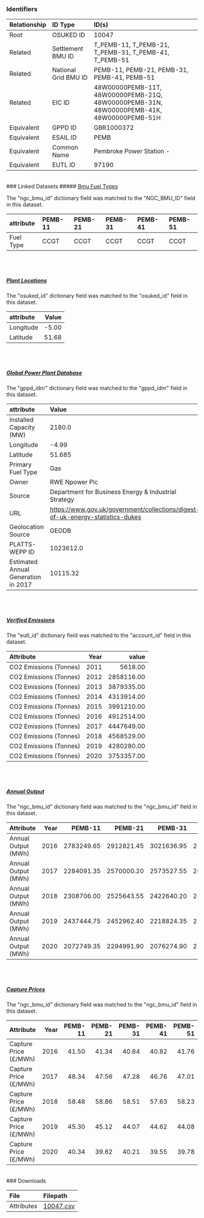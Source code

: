 ### Identifiers

| Relationship   | ID Type              | ID(s)                                                                                    |
|:---------------|:---------------------|:-----------------------------------------------------------------------------------------|
| Root           | OSUKED ID            | 10047                                                                                    |
| Related        | Settlement BMU ID    | T_PEMB-11, T_PEMB-21, T_PEMB-31, T_PEMB-41, T_PEMB-51                                    |
| Related        | National Grid BMU ID | PEMB-11, PEMB-21, PEMB-31, PEMB-41, PEMB-51                                              |
| Related        | EIC ID               | 48W00000PEMB-11T, 48W00000PEMB-21Q, 48W00000PEMB-31N, 48W00000PEMB-41K, 48W00000PEMB-51H |
| Equivalent     | GPPD ID              | GBR1000372                                                                               |
| Equivalent     | ESAIL ID             | PEMB                                                                                     |
| Equivalent     | Common Name          | Pembroke Power Station -                                                                 |
| Equivalent     | EUTL ID              | 97190                                                                                    |

<br>
### Linked Datasets
##### <a href="https://raw.githubusercontent.com/OSUKED/Dictionary-Datasets/main/datasets/bmu-fuel-types/datapackage.json">Bmu Fuel Types</a>



The "ngc_bmu_id" dictionary field was matched to the "NGC_BMU_ID" field in this dataset.

| attribute   | PEMB-11   | PEMB-21   | PEMB-31   | PEMB-41   | PEMB-51   |
|:------------|:----------|:----------|:----------|:----------|:----------|
| Fuel Type   | CCGT      | CCGT      | CCGT      | CCGT      | CCGT      |

<br><br>
##### <a href="https://raw.githubusercontent.com/OSUKED/Dictionary-Datasets/main/datasets/plant-locations/datapackage.json">Plant Locations</a>



The "osuked_id" dictionary field was matched to the "osuked_id" field in this dataset.

| attribute   |   Value |
|:------------|--------:|
| Longitude   |   -5.00 |
| Latitude    |   51.68 |

<br><br>
##### <a href="https://raw.githubusercontent.com/OSUKED/Dictionary-Datasets/main/datasets/global-power-plant-database/datapackage.json">Global Power Plant Database</a>



The "gppd_idnr" dictionary field was matched to the "gppd_idnr" field in this dataset.

| attribute                           | Value                                                                          |
|:------------------------------------|:-------------------------------------------------------------------------------|
| Installed Capacity (MW)             | 2180.0                                                                         |
| Longitude                           | -4.99                                                                          |
| Latitude                            | 51.685                                                                         |
| Primary Fuel Type                   | Gas                                                                            |
| Owner                               | RWE Npower Plc                                                                 |
| Source                              | Department for Business Energy & Industrial Strategy                           |
| URL                                 | https://www.gov.uk/government/collections/digest-of-uk-energy-statistics-dukes |
| Geolocation Source                  | GEODB                                                                          |
| PLATTS-WEPP ID                      | 1023612.0                                                                      |
| Estimated Annual Generation in 2017 | 10115.32                                                                       |

<br><br>
##### <a href="https://raw.githubusercontent.com/OSUKED/Dictionary-Datasets/main/datasets/verified-emissions/datapackage.json">Verified Emissions</a>



The "eutl_id" dictionary field was matched to the "account_id" field in this dataset.

| Attribute              |   Year |      value |
|:-----------------------|-------:|-----------:|
| CO2 Emissions (Tonnes) |   2011 |    5618.00 |
| CO2 Emissions (Tonnes) |   2012 | 2858116.00 |
| CO2 Emissions (Tonnes) |   2013 | 3879335.00 |
| CO2 Emissions (Tonnes) |   2014 | 4313914.00 |
| CO2 Emissions (Tonnes) |   2015 | 3991210.00 |
| CO2 Emissions (Tonnes) |   2016 | 4912514.00 |
| CO2 Emissions (Tonnes) |   2017 | 4447649.00 |
| CO2 Emissions (Tonnes) |   2018 | 4568529.00 |
| CO2 Emissions (Tonnes) |   2019 | 4280280.00 |
| CO2 Emissions (Tonnes) |   2020 | 3753357.00 |

<br><br>
##### <a href="https://raw.githubusercontent.com/OSUKED/Dictionary-Datasets/main/datasets/annual-output/datapackage.json">Annual Output</a>



The "ngc_bmu_id" dictionary field was matched to the "ngc_bmu_id" field in this dataset.

| Attribute           |   Year |    PEMB-11 |    PEMB-21 |    PEMB-31 |    PEMB-41 |    PEMB-51 |
|:--------------------|-------:|-----------:|-----------:|-----------:|-----------:|-----------:|
| Annual Output (MWh) |   2016 | 2783249.65 | 2912821.45 | 3021636.95 | 2843192.05 | 2554706.30 |
| Annual Output (MWh) |   2017 | 2284091.35 | 2570000.20 | 2573527.55 | 2605875.30 | 2701804.70 |
| Annual Output (MWh) |   2018 | 2308706.00 | 2525643.55 | 2422640.20 | 2522703.70 | 2721002.90 |
| Annual Output (MWh) |   2019 | 2437444.75 | 2452962.40 | 2218824.35 | 2387369.90 | 2620250.00 |
| Annual Output (MWh) |   2020 | 2072749.35 | 2294991.90 | 2076274.90 | 2105766.15 | 2187708.35 |

<br><br>
##### <a href="https://raw.githubusercontent.com/OSUKED/Dictionary-Datasets/main/datasets/capture-prices/datapackage.json">Capture Prices</a>



The "ngc_bmu_id" dictionary field was matched to the "ngc_bmu_id" field in this dataset.

| Attribute             |   Year |   PEMB-11 |   PEMB-21 |   PEMB-31 |   PEMB-41 |   PEMB-51 |
|:----------------------|-------:|----------:|----------:|----------:|----------:|----------:|
| Capture Price (£/MWh) |   2016 |     41.50 |     41.34 |     40.84 |     40.82 |     41.76 |
| Capture Price (£/MWh) |   2017 |     48.34 |     47.56 |     47.28 |     46.76 |     47.01 |
| Capture Price (£/MWh) |   2018 |     58.48 |     58.86 |     58.51 |     57.63 |     58.23 |
| Capture Price (£/MWh) |   2019 |     45.30 |     45.12 |     44.07 |     44.62 |     44.08 |
| Capture Price (£/MWh) |   2020 |     40.34 |     39.62 |     40.21 |     39.55 |     39.78 |


<br>
### Downloads


| File       | Filepath                                                                              |
|:-----------|:--------------------------------------------------------------------------------------|
| Attributes | [10047.csv](https://osuked.github.io/Power-Station-Dictionary/object_attrs/10047.csv) |
